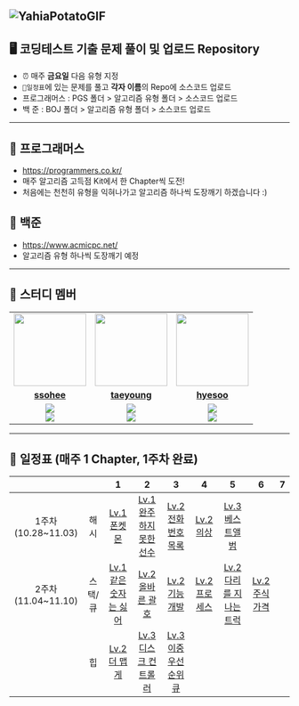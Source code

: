 ## ![YahiaPotatoGIF](https://github.com/Talking-Cotato/.github/assets/43868509/eeb5c868-78f7-4eb6-9340-438025c48a5a)

## 🖥 **코딩테스트 기출 문제 풀이 및 업로드 Repository**

* ⏰ 매주 **금요일** 다음 유형 지정
* `📅일정표`에 있는 문제를 풀고 **각자 이름**의 Repo에 소스코드 업로드
* 프로그래머스 : PGS 폴더 > 알고리즘 유형 폴더 > 소스코드 업로드
* 백       준 : BOJ 폴더 > 알고리즘 유형 폴더 > 소스코드 업로드
  
------
## 🤹 **프로그래머스**
* https://programmers.co.kr/
* 매주 알고리즘 고득점 Kit에서 한 Chapter씩 도전!
* 처음에는 천천히 유형을 익혀나가고 알고리즘 하나씩 도장깨기 하겠습니다 :)


## 🤹 **백준**
* https://www.acmicpc.net/
* 알고리즘 유형 하나씩 도장깨기 예정

------
## 🤖 스터디 멤버

<table>
 <tr>
    <td align="center"><a href="https://github.com/ssohee98"><img src="https://avatars.githubusercontent.com/ssohee98" width="130px;" alt=""></a></td>
    <td align="center"><a href="https://github.com/sharpie1330"><img src="https://avatars.githubusercontent.com/sharpie1330" width="130px;" alt=""></a></td>
    <td align="center"><a href="https://github.com/Hwater00"><img src="https://avatars.githubusercontent.com/Hwater00" width="130px;" alt=""></a></td>
  </tr>
  <tr>
    <td align="center"><a href="https://github.com/ssohee98"><b>ssohee</b></a></td>
    <td align="center"><a href="https://github.com/sharpie1330"><b>taeyoung</b></a></td>
    <td align="center"><a href="https://github.com/Hwater00"><b>hyesoo</b></a></td>
  </tr>
  <tr> 
    <td align="center"><img src="https://img.shields.io/badge/Java-007396.svg?&style=for-the-badge&logo=Java&logoColor=white"><br/><img src="https://img.shields.io/badge/ORACLE-F80000?style=for-the-badge&logo=oracle&logoColor=white"/></td>
    <td align="center"><img src="https://img.shields.io/badge/Java-007396?style=for-the-badge&logo=java&logoColor=white"><br/><img src="https://img.shields.io/badge/MySQL-4479A1?style=for-the-badge&logo=MySQL&logoColor=white"/></td>
    <td align="center"><img src="https://img.shields.io/badge/Java-007396?style=for-the-badge&logo=java&logoColor=white"><br/><img src="https://img.shields.io/badge/MySQL-4479A1?style=for-the-badge&logo=MySQL&logoColor=white"/></td>
  </tr> 
</table>

------

## **📅 일정표 (매주 1 Chapter, 1주차 완료)**
| | |1|2|3|4|5|6|7|
|:-:|:-:|:-:|:-:|:-:|:-:|:-:|:-:|:-:|
|1주차(10.28~11.03)|해시|[Lv.1 폰켓몬](https://school.programmers.co.kr/learn/courses/30/lessons/1845)|[Lv.1 완주하지 못한 선수](https://school.programmers.co.kr/learn/courses/30/lessons/42576)|[Lv.2 전화번호 목록](https://school.programmers.co.kr/learn/courses/30/lessons/42577)|[Lv.2 의상](https://school.programmers.co.kr/learn/courses/30/lessons/42578)|[Lv.3 베스트앨범](https://school.programmers.co.kr/learn/courses/30/lessons/42579)| | | |
|2주차(11.04~11.10)|스택/큐|[Lv.1 같은 숫자는 싫어](https://school.programmers.co.kr/learn/courses/30/lessons/12906)|[Lv.2 올바른 괄호](https://school.programmers.co.kr/learn/courses/30/lessons/12909)|[Lv.2 기능개발](https://school.programmers.co.kr/learn/courses/30/lessons/42586)|[Lv.2 프로세스](https://school.programmers.co.kr/learn/courses/30/lessons/42587)|[Lv.2 다리를 지나는 트럭](https://school.programmers.co.kr/learn/courses/30/lessons/42583)|[Lv.2 주식가격](https://school.programmers.co.kr/learn/courses/30/lessons/42584)|
||힙|[Lv.2 더 맵게](https://school.programmers.co.kr/learn/courses/30/lessons/42626)|[Lv.3 디스크 컨트롤러](https://school.programmers.co.kr/learn/courses/30/lessons/42627)|[Lv.3 이중우선순위큐](https://school.programmers.co.kr/learn/courses/30/lessons/42628)|| | |


